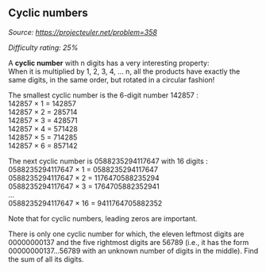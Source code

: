 Cyclic numbers
--------------

*Source: https://projecteuler.net/problem=358*


*Difficulty rating: 25%*

A **cyclic number** with n digits has a very interesting property:\
 When it is multiplied by 1, 2, 3, 4, ... n, all the products have
exactly the same digits, in the same order, but rotated in a circular
fashion!

The smallest cyclic number is the 6-digit number 142857 :\
 142857 × 1 = 142857\
 142857 × 2 = 285714\
 142857 × 3 = 428571\
 142857 × 4 = 571428\
 142857 × 5 = 714285\
 142857 × 6 = 857142

The next cyclic number is 0588235294117647 with 16 digits :\
 0588235294117647 × 1 = 0588235294117647\
 0588235294117647 × 2 = 1176470588235294\
 0588235294117647 × 3 = 1764705882352941\
 ...\
 0588235294117647 × 16 = 9411764705882352

Note that for cyclic numbers, leading zeros are important.

There is only one cyclic number for which, the eleven leftmost digits
are 00000000137 and the five rightmost digits are 56789 (i.e., it has
the form 00000000137...56789 with an unknown number of digits in the
middle). Find the sum of all its digits.
